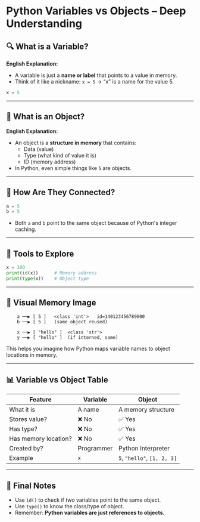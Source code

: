 
# Python Variables vs Objects – Deep Understanding

## 🔍 What is a Variable?

**English Explanation:**
- A variable is just a **name or label** that points to a value in memory.
- Think of it like a nickname: `x = 5` → “x” is a name for the value 5.


```python
x = 5
```
---

## 🧠 What is an Object?

**English Explanation:**
- An object is a **structure in memory** that contains:
  - Data (value)
  - Type (what kind of value it is)
  - ID (memory address)
- In Python, even simple things like `5` are objects.

---

## 🔗 How Are They Connected?

```python
a = 5
b = 5
```

- Both `a` and `b` point to the same object because of Python's integer caching.

---

## 🔬 Tools to Explore

```python
x = 100
print(id(x))      # Memory address
print(type(x))    # Object type
```

---

## 🧠 Visual Memory Image

```
    a ──▶ [ 5 ]   <class 'int'>   id=140123456789000
    b ──▶ [ 5 ]   (same object reused)

    x ──▶ [ "hello" ]  <class 'str'>
    y ──▶ [ "hello" ]  (if interned, same)
```

This helps you imagine how Python maps variable names to object locations in memory.

---

## 📊 Variable vs Object Table

| Feature             | Variable            | Object                     |
|---------------------|---------------------|----------------------------|
| What it is          | A name              | A memory structure         |
| Stores value?       | ❌ No               | ✅ Yes                     |
| Has type?           | ❌ No               | ✅ Yes                     |
| Has memory location?| ❌ No               | ✅ Yes                     |
| Created by?         | Programmer          | Python Interpreter         |
| Example             | `x`                 | `5`, `"hello"`, `[1, 2, 3]`|

---

## 🎯 Final Notes

- Use `id()` to check if two variables point to the same object.
- Use `type()` to know the class/type of object.
- Remember: **Python variables are just references to objects.**
